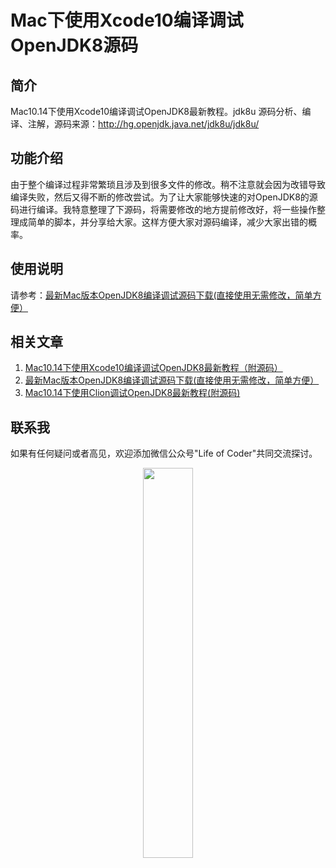 # Mac下使用Xcode10编译调试OpenJDK8源码
## 简介
Mac10.14下使用Xcode10编译调试OpenJDK8最新教程。jdk8u 源码分析、编译、注解，源码来源：http://hg.openjdk.java.net/jdk8u/jdk8u/

## 功能介绍
由于整个编译过程非常繁琐且涉及到很多文件的修改。稍不注意就会因为改错导致编译失败，然后又得不断的修改尝试。为了让大家能够快速的对OpenJDK8的源码进行编译。我特意整理了下源码，将需要修改的地方提前修改好，将一些操作整理成简单的脚本，并分享给大家。这样方便大家对源码编译，减少大家出错的概率。

## 使用说明
请参考：[最新Mac版本OpenJDK8编译调试源码下载(直接使用无需修改，简单方便）](https://blog.csdn.net/hilaryfrank/article/details/112961419 '原理与使用')

## 相关文章

1. [Mac10.14下使用Xcode10编译调试OpenJDK8最新教程（附源码）](https://blog.csdn.net/hilaryfrank/article/details/112859423 '编译教程')
2. [最新Mac版本OpenJDK8编译调试源码下载(直接使用无需修改，简单方便）](https://blog.csdn.net/hilaryfrank/article/details/112961419 '源码编译教程')
3. [Mac10.14下使用Clion调试OpenJDK8最新教程(附源码)](https://blog.csdn.net/hilaryfrank/article/details/112969698 '调试教程')

## 联系我
如果有任何疑问或者高见，欢迎添加微信公众号"Life of Coder"共同交流探讨。

<p align="center"><img width="40%" src="https://img-blog.csdnimg.cn/20191128202145538.jpg?x-oss-process=image/watermark,type_ZmFuZ3poZW5naGVpdGk,shadow_10,text_aHR0cHM6Ly9ibG9nLmNzZG4ubmV0L2hpbGFyeWZyYW5r,size_16,color_FFFFFF,t_70" /></p>
